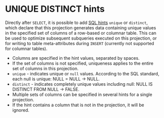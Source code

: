 # UNIQUE DISTINCT hints

Directly after `SELECT`, it is possible to add [SQL hints](../lexer.md#sql-hints) `unique` or `distinct`, which declare that this projection generates data containing unique values in the specified set of columns of a row-based or columnar table. This can be used to optimize subsequent subqueries executed on this projection, or for writing to table meta-attributes during `INSERT` (currently not supported for columnar tables).

* Columns are specified in the hint values, separated by spaces.
* If the set of columns is not specified, uniqueness applies to the entire set of columns in this projection.
* `unique` - indicates unique or `null` values. According to the SQL standard, each null is unique: NULL = NULL -> NULL.
* `distinct` - indicates completely unique values including null: NULL IS DISTINCT FROM NULL -> FALSE.
* Multiple sets of columns can be specified in several hints for a single projection.
* If the hint contains a column that is not in the projection, it will be ignored.

